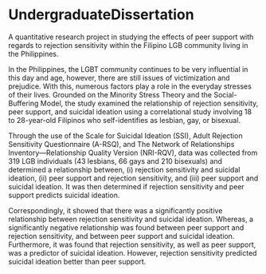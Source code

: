 # UndergraduateDissertation
A quantitative research project in studying the effects of peer support with regards to rejection sensitivity within the Filipino LGB community living in the Philippines.

In the Philippines, the LGBT community continues to be very influential in this
day and age, however, there are still issues of victimization and prejudice. With this,
numerous factors play a role in the everyday stresses of their lives. Grounded on the
Minority Stress Theory and the Social-Buffering Model, the study examined the
relationship of rejection sensitivity, peer support, and suicidal ideation using a
correlational study involving 18 to 28-year-old Filipinos who self-identifies as
lesbian, gay, or bisexual.

Through the use of the Scale for Suicidal Ideation (SSI),
Adult Rejection Sensitivity Questionnaire (A-RSQ), and The Network of
Relationships Inventory—Relationship Quality Version (NRI-RQV), data was
collected from 319 LGB individuals (43 lesbians, 66 gays and 210 bisexuals) and
determined a relationship between, (i) rejection sensitivity and suicidal ideation, (ii)
peer support and rejection sensitivity, and (iii) peer support and suicidal ideation. It
was then determined if rejection sensitivity and peer support predicts suicidal
ideation.

Correspondingly, it showed that there was a significantly positive
relationship between rejection sensitivity and suicidal ideation. Whereas, a
significantly negative relationship was found between peer support and rejection
sensitivity, and between peer support and suicidal ideation. Furthermore, it was
found that rejection sensitivity, as well as peer support, was a predictor of suicidal
ideation. However, rejection sensitivity predicted suicidal ideation better than peer
support.
